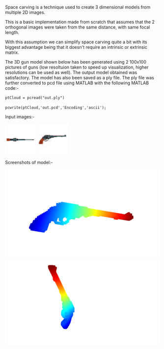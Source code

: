 Space carving is a technique used to create 3 dimensional models from multiple 2D images.

This is a basic implementation made from scratch that assumes that the 2 orthogonal images were taken from the same distance, with same focal length.

With this assumption we can simplify space carving quite a bit with its biggest advantage being that it doesn't require an intrinsic or extrinsic matrix.

The 3D gun model shown below has been generated using 2 100x100 pictures of guns (low resoltuion taken to speed up visualization, higher resolutions can be used as well). The output model obtained was satisfactory. The model has also been saved as a ply file.
The ply file was further converted to pcd file using MATLAB with the following MATLAB code:-

```
ptCloud = pcread("out.ply")

pcwrite(ptCloud,'out.pcd','Encoding','ascii');
```

Input images:-

![](E1.jpg)
![](E2.jpg)

Screenshots of model:-

![](Screenshot1.png)
![](Screenshot2.png)



